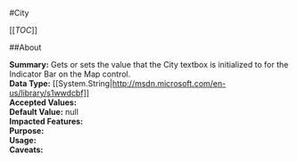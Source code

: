 #City

[[_TOC_]]

##About

**Summary:**  Gets or sets the value that the City textbox is initialized to for the Indicator Bar on the Map control.   
**Data Type:** [[System.String|http://msdn.microsoft.com/en-us/library/s1wwdcbf]]  
**Accepted Values:**   
**Default Value:** null  
**Impacted Features:**   
**Purpose:**   
**Usage:**   
**Caveats:**   

